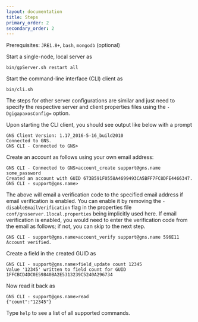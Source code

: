 ```yaml
---
layout: documentation
title: Steps
primary_order: 2
secondary_order: 2
---
```


[comment]: # "title: Steps"
[comment]: # "ordering: 2"
[comment]: # "header: 0"
[comment]: # "secondary_ordering: 2"
Prerequisites: `JRE1.8+`, `bash`, `mongodb` (optional)

Start a single-node, local server as
```
bin/gpServer.sh restart all
```

Start the command-line interface (CLI) client as 
```
bin/cli.sh
```

The steps for other server configurations are similar and just need to specify the respective server and client properties files using the `-DgigapaxosConfig=` option.

Upon starting the CLI client, you should see output like below with a prompt
```
GNS Client Version: 1.17_2016-5-16_build2010
Connected to GNS.
GNS CLI - Connected to GNS>
```

Create an account as follows using your own email address:
```
GNS CLI - Connected to GNS>account_create support@gns.name some_password
Created an account with GUID 673B591F0558A4699493CA5BFF7FC8DFE4466347.
GNS CLI - support@gns.name>
```

The above will email a verification code to the specified email address if email verification is enabled. You can enable it by removing the `-disableEmailVerification` flag in the properties file `conf/gnsserver.1local.properties` being implicitly used here. If email verification is enabled, you would need to enter the verification code from the email as follows; if not, you can skip to the next step.
```
GNS CLI - support@gns.name>account_verify support@gns.name 596E11
Account verified.
```
 
Create a field in the created GUID as
```
GNS CLI - support@gns.name>field_update count 12345
Value '12345' written to field count for GUID 1FFCBCD4DC0E59840BA2E5313239C5240A296734
```

Now read it back as
```
GNS CLI - support@gns.name>read
{"count":"12345"}
```

Type `help` to see a list of all supported commands.

